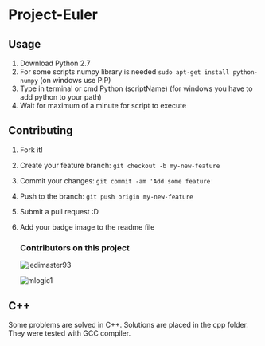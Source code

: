 # Project-Euler

## Usage
1. Download Python 2.7
2. For some scripts numpy library is needed `sudo apt-get install python-numpy` (on windows use PIP)
3. Type in terminal or cmd Python (scriptName) (for windows you have to add python to your path)
4. Wait for maximum of a minute for script to execute



## Contributing

1. Fork it!
2. Create your feature branch: `git checkout -b my-new-feature`
3. Commit your changes: `git commit -am 'Add some feature'`
4. Push to the branch: `git push origin my-new-feature`
5. Submit a pull request :D
6. Add your badge image to the readme file

    ### Contributors on this project
    
    ![jedimaster93](https://projecteuler.net/profile/jedimaster93.png)
    
    ![mlogic1](https://projecteuler.net/profile/mlogic1.png)

## C++
Some problems are solved in C++. Solutions are placed in the cpp folder.
They were tested with GCC compiler.


